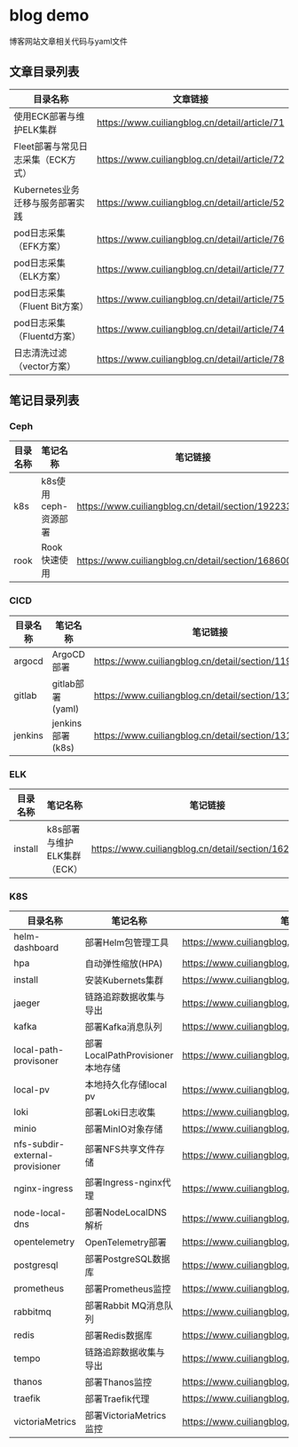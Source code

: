 # blog demo

博客网站文章相关代码与yaml文件

## 文章目录列表

| 目录名称                           | 文章链接                                      |
| ---------------------------------- | --------------------------------------------- |
| 使用ECK部署与维护ELK集群           | https://www.cuiliangblog.cn/detail/article/71 |
| Fleet部署与常见日志采集（ECK方式） | https://www.cuiliangblog.cn/detail/article/72 |
| Kubernetes业务迁移与服务部署实践   | https://www.cuiliangblog.cn/detail/article/52 |
| pod日志采集（EFK方案）             | https://www.cuiliangblog.cn/detail/article/76 |
| pod日志采集（ELK方案）             | https://www.cuiliangblog.cn/detail/article/77 |
| pod日志采集（Fluent Bit方案）      | https://www.cuiliangblog.cn/detail/article/75 |
| pod日志采集（Fluentd方案）         | https://www.cuiliangblog.cn/detail/article/74 |
| 日志清洗过滤（vector方案）         | https://www.cuiliangblog.cn/detail/article/78 |

## 笔记目录列表

### Ceph

| 目录名称 | 笔记名称             | 笔记链接                                             |
| -------- | -------------------- | ---------------------------------------------------- |
| k8s      | k8s使用ceph-资源部署 | https://www.cuiliangblog.cn/detail/section/192233002 |
| rook     | Rook快速使用         | https://www.cuiliangblog.cn/detail/section/16860037  |

### CICD

| 目录名称 | 笔记名称         | 笔记链接                                             |
| -------- | ---------------- | ---------------------------------------------------- |
| argocd   | ArgoCD部署       | https://www.cuiliangblog.cn/detail/section/119667444 |
| gitlab   | gitlab部署(yaml) | https://www.cuiliangblog.cn/detail/section/131418586 |
| jenkins  | jenkins部署(k8s) | https://www.cuiliangblog.cn/detail/section/131416735 |

### ELK

| 目录名称 | 笔记名称                    | 笔记链接                                             |
| -------- | --------------------------- | ---------------------------------------------------- |
| install  | k8s部署与维护ELK集群（ECK） | https://www.cuiliangblog.cn/detail/section/162609409 |

### K8S

| 目录名称                        | 笔记名称                         | 笔记链接                                             |
| ------------------------------- | -------------------------------- | ---------------------------------------------------- |
| helm-dashboard                  | 部署Helm包管理工具               | https://www.cuiliangblog.cn/detail/section/15188367  |
| hpa                             | 自动弹性缩放(HPA)                | https://www.cuiliangblog.cn/detail/section/15284943  |
| install                         | 安装Kubernets集群                | https://www.cuiliangblog.cn/detail/section/15188146  |
| jaeger                          | 链路追踪数据收集与导出           | https://www.cuiliangblog.cn/detail/section/216677625 |
| kafka                           | 部署Kafka消息队列                | https://www.cuiliangblog.cn/detail/section/190398674 |
| local-path-provisoner           | 部署LocalPathProvisioner本地存储 | https://www.cuiliangblog.cn/detail/section/231691272 |
| local-pv                        | 本地持久化存储local pv           | https://www.cuiliangblog.cn/detail/section/53049890  |
| loki                            | 部署Loki日志收集                 | https://www.cuiliangblog.cn/detail/section/219069254 |
| minio                           | 部署MinIO对象存储                | https://www.cuiliangblog.cn/detail/section/121560332 |
| nfs-subdir-external-provisioner | 部署NFS共享文件存储              | https://www.cuiliangblog.cn/detail/section/116191364 |
| nginx-ingress                   | 部署Ingress-nginx代理            | https://www.cuiliangblog.cn/detail/section/15188441  |
| node-local-dns                  | 部署NodeLocalDNS解析             | https://www.cuiliangblog.cn/detail/section/231697223 |
| opentelemetry                   | OpenTelemetry部署                | https://www.cuiliangblog.cn/detail/section/215947486 |
| postgresql                      | 部署PostgreSQL数据库             | https://www.cuiliangblog.cn/detail/section/236079977 |
| prometheus                      | 部署Prometheus监控               | https://www.cuiliangblog.cn/detail/section/15189202  |
| rabbitmq                        | 部署Rabbit MQ消息队列            | https://www.cuiliangblog.cn/detail/section/192383630 |
| redis                           | 部署Redis数据库                  | https://www.cuiliangblog.cn/detail/section/190364765 |
| tempo                           | 链路追踪数据收集与导出           | https://www.cuiliangblog.cn/detail/section/216677625 |
| thanos                          | 部署Thanos监控                   | https://www.cuiliangblog.cn/detail/section/215968508 |
| traefik                         | 部署Traefik代理                  | https://www.cuiliangblog.cn/detail/section/140101250 |
| victoriaMetrics                 | 部署VictoriaMetrics监控          | https://www.cuiliangblog.cn/detail/section/219069167 |